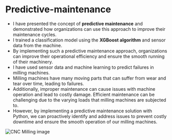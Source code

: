 # Predictive-maintenance
- I have presented the concept of **predictive maintenance** and demonstrated how organizations can use this approach to improve their maintenance cycles.
- I trained a classification model using the **XGBoost algorithm** and sensor data from the machine.
- By implementing such a predictive maintenance approach, organizations can improve their operational efficiency and ensure the smooth running of their machinery.
- I have used sensor data and machine learning to predict failures in milling machines. 
- Milling machines have many moving parts that can suffer from wear and tear over time, leading to failures. 
- Additionally, improper maintenance can cause issues with machine operation and lead to costly damage. Efficient maintenance can be challenging due to the varying loads that milling machines are subjected to. 
- However, by implementing a predictive maintenance solution with Python, we can proactively identify and address issues to prevent costly downtime and ensure the smooth operation of our milling machines. 


![CNC Milling image](https://sp-ao.shortpixel.ai/client/to_webp,q_glossy,ret_img,w_253/https://sp-ao.shortpixel.ai/client/to_webp,q_glossy,ret_img,w_140/https://www.relataly.com/wp-content/uploads/2023/02/cnc_milling_machine_cyberpunk.png)
